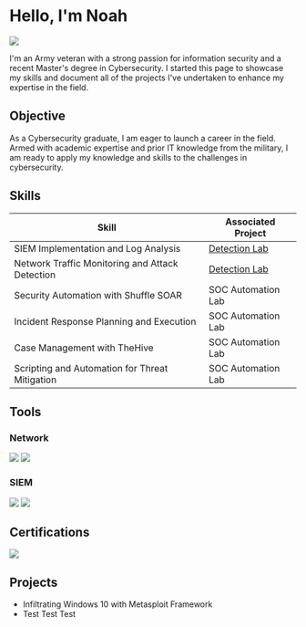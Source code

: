 # Hello, I'm Noah
<a href="https://www.linkedin.com/in/noah-pirner-b821531ba/"><img src="https://img.shields.io/badge/-LinkedIn-0072b1?&style=for-the-badge&logo=linkedin&logoColor=white" /></a>

I'm an Army veteran with a strong passion for information security and a recent Master's degree in Cybersecurity. I started this page to showcase my skills and document all of the projects I've undertaken to enhance my expertise in the field.

## Objective

As a Cybersecurity graduate, I am eager to launch a career in the field. Armed with academic expertise and prior IT knowledge from the military, I am ready to apply my knowledge and skills to the challenges in cybersecurity. 

## Skills

| Skill                                         | Associated Project         |
|-----------------------------------------------|----------------------------|
| SIEM Implementation and Log Analysis          | <a href="https://google.com">Detection Lab</a>|
| Network Traffic Monitoring and Attack Detection | <a href="https://google.com">Detection Lab</a>|
| Security Automation with Shuffle SOAR         | SOC Automation Lab|
| Incident Response Planning and Execution      | SOC Automation Lab|
| Case Management with TheHive                  | SOC Automation Lab|
| Scripting and Automation for Threat Mitigation | SOC Automation Lab|

## Tools


### Network
<div>
    <img src="https://img.shields.io/badge/-Wireshark-1679A7?&style=for-the-badge&logo=Wireshark&logoColor=white" />
    <img src="https://img.shields.io/badge/-Nmap-015571?&style=for-the-badge&logo=Nmap&logoColor=white" />
</div>

### SIEM
<div>
    <img src="https://img.shields.io/badge/-Splunk-000000?&style=for-the-badge&logo=Splunk&logoColor=white" />
    <img src="https://img.shields.io/badge/-Elastic-005571?&style=for-the-badge&logo=Elastic&logoColor=white" />
</div>

## Certifications

<div>
<img src="https://img.shields.io/badge/-Security%2B-FF0000?&style=for-the-badge&logo=CompTIA&logoColor=white" />
</div>

## Projects
- Infiltrating Windows 10 with Metasploit Framework
- Test Test Test
